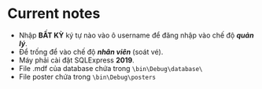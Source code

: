 ﻿
# Current notes

- Nhập **BẤT KỲ** ký tự nào vào ô username để đăng nhập vào chế độ ***quản lý***.  
- Để trống để vào chế độ ***nhân viên*** (soát vé).
- Máy phải cài đặt SQLExpress **2019**.  
- File .mdf của database chứa trong `\bin\Debug\database\`
- File poster chứa trong `\bin\Debug\posters`
